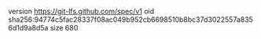 version https://git-lfs.github.com/spec/v1
oid sha256:94774c5fac28337f08ac049b952cb6698510b8bc37d3022557a8356d1d9a8d5a
size 680
